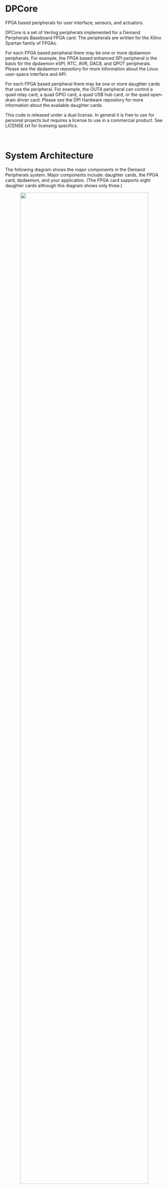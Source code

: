 # DPCore
FPGA based peripherals for user interface, sensors, 
and actuators.


DPCore is a set of Verilog peripherals implemented for a
Demand Peripherals Baseboard FPGA card.  The peripherals
are written for the Xilinx Spartan family of FPGAs.

For each FPGA based peripheral there may be one or more
dpdaemon peripherals.  For example, the FPGA based 
enhanced SPI peripheral is the basis for the dpdaemon
eSPI, RTC, AVR, DAC8, and QPOT peripherals.  Please see
the dpdaemon repository for more information about the
Linux user-space interface and API.

For each FPGA based peripheral there may be one or more
daughter cards that use the peripheral.  For example, the
OUT4 peripheral can control a quad relay card, a quad
GPIO card, a quad USB hub card, or the quad open-drain
driver card.  Please see the DPI Hardware repository for
more information about the available daughter cards.

This code is released under a dual license.  In general
it is free to use for personal projects but requires a
license to use in a commercial product.  See LICENSE.txt
for licensing specifics.



<p> &nbsp; </p>

# System Architecture
The following diagram shows the major components in the Demand
Peripherals system. Major components include: daughter cards,
the FPGA card, dpdaemon, and your application. (The FPGA card
supports eight daughter cards although this diagram shows only
three.)
<p align='center'>
  <img src='https://demandperipherals.com/images/arch_v2.svg' width='90%' />
</p>
<p> &nbsp; </p>

**Dpdaemon** is a set of user space device drivers implemented
as plug-in modules. The daemon provides an ASCII API over TCP.
The daemon also acts as a multiplexer for packets to and from
the FPGA. The real functionality of dpdaemon is in a set of
loadable shared object libraries (plug-ins). While intended to
support the FPGA-based peripherals in a Demand Peripherals FPGA
image, you may find that dpdaemon has several features you'll
find useful for your next Linux-to-hardware project:
    Command line tools to view and set plug-in parameters
    Simple publish/subscribe mechanism for sensor data
    All commands and data are printable ASCII over TCP
    Modular plug-ins (drivers) for easy development
    No dependencies (excluding libc)
    Event-driven and C means low CPU/memory footprint
    GPLv2 License.

**DPCore** is the FPGA part of the peripherals.  DPCore has the
timing and logic needed to drive the electronics on the daughter
cards. For example, the FPGA part of the dc2 peripheral does the
timing for the H-bridges that controls two DC motors. Logic in
the FPGA implements an internal address and data bus and each
peripheral has a set of 8-bit registers which configure the
peripheral. For example, the FPGA peripheral part of dc2 has an
8-bit register that sets the mode (brake, coast, forward, or
reverse) of each motor. Other registers in dc2 set the duty
cycle of the H-bridge FETs and configure the watchdog timer.

The defining feature of the Demand Peripherals approach is
that 32 of the FPGA pins are grouped into "slots" of exactly
4 pins each.  The slots are completely interchangeable and
any FPGA peripheral can attach to any slot.  The use of
ribbon cables makes it easy to attach any daughter card to
any slot.


**Daughter cards** contain the electronic components needed.
Daughter cards, called interface cards on the web site,might
contain the sensors, H-Bridge FETs, or the headers to connect
to servo motors. Each daughter card connects to the FPGA card
over an eight-wire IDC cable connected to one slot. The cable
has power lines and four pins from the FPGA.  Daughter card
designs are released under a Creative Commons license.

<p> &nbsp; </p>
The picture below shows a typical system with a single board
computer, an FPGA card, four daughter cards, and two dpdaemon
managed USB peripherals. 
<p align='center'>
  <img src='https://demandperipherals.com/images/typical.jpg' width='90%'/>
</p>


